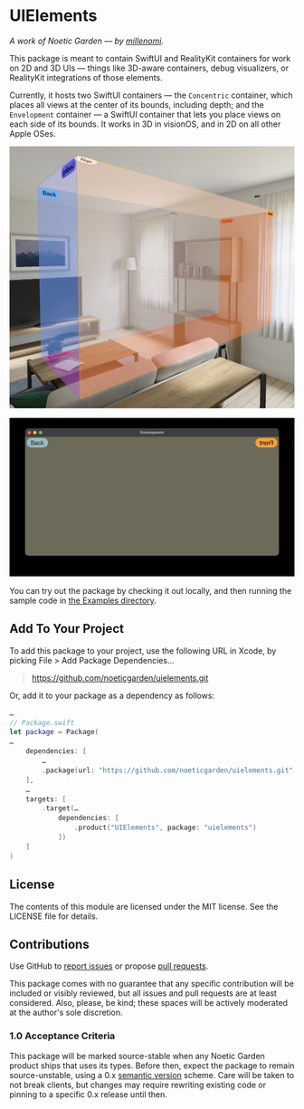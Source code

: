 # UIElements

_A work of Noetic Garden — by [millenomi](https://millenomi.name)._

This package is meant to contain SwiftUI and RealityKit containers for work on 2D and 3D UIs — things like 3D-aware containers, debug visualizers, or RealityKit integrations of those elements.

Currently, it hosts two SwiftUI containers — the `Concentric` container, which places all views at the center of its bounds, including depth; and the `Envelopment` container — a SwiftUI container that lets you place views on each side of its bounds. It works in 3D in visionOS, and in 2D on all other Apple OSes.

![A screenshot of an envelopment on visionOS.](Sources/UIElements/Documentation.docc/Resources/placements-3d.jpg)

![A screenshot of an envelopment on macOS.](Sources/UIElements/Documentation.docc/Resources/placements-2d.jpg)

You can try out the package by checking it out locally, and then running the sample code in [the Examples directory](https://github.com/noeticgarden/uielements/tree/main/Apps/Examples). 

## Add To Your Project

To add this package to your project, use the following URL in Xcode, by picking File > Add Package Dependencies…

> https://github.com/noeticgarden/uielements.git

Or, add it to your package as a dependency as follows:

```swift
…
// Package.swift
let package = Package(
…
    dependencies: [
        …
        .package(url: "https://github.com/noeticgarden/uielements.git", from: "0.1.0"),
    ],
    …
    targets: [
        .target(…
            dependencies: [
                .product("UIElements", package: "uielements")
            ])
    ]
)
```

## License

The contents of this module are licensed under the MIT license. See the LICENSE file for details.

## Contributions

Use GitHub to [report issues](https://github.com/noeticgarden/uielements/issues) or propose [pull requests](https://github.com/noeticgarden/uielements/pulls).

This package comes with no guarantee that any specific contribution will be included or visibly reviewed, but all issues and pull requests are at least considered. Also, please, be kind; these spaces will be actively moderated at the author's sole discretion.

### 1.0 Acceptance Criteria

This package will be marked source-stable when any Noetic Garden product ships that uses its types. Before then, expect the package to remain source-unstable, using a 0.x [semantic version](https://semver.org/) scheme. Care will be taken to not break clients, but changes may require rewriting existing code or pinning to a specific 0.x release until then.
